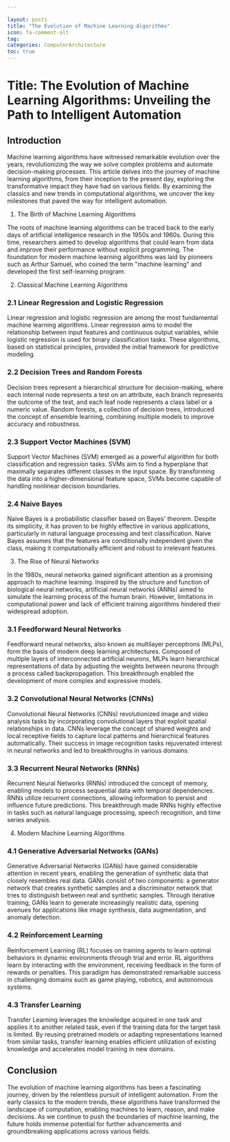```yaml
---

layout: posts
title: "The Evolution of Machine Learning Algorithms"
icon: fa-comment-alt
tag:
categories: ComputerArchitecture
toc: true
---
```




# Title: The Evolution of Machine Learning Algorithms: Unveiling the Path to Intelligent Automation

## Introduction

Machine learning algorithms have witnessed remarkable evolution over the years, revolutionizing the way we solve complex problems and automate decision-making processes. This article delves into the journey of machine learning algorithms, from their inception to the present day, exploring the transformative impact they have had on various fields. By examining the classics and new trends in computational algorithms, we uncover the key milestones that paved the way for intelligent automation.

1. The Birth of Machine Learning Algorithms

The roots of machine learning algorithms can be traced back to the early days of artificial intelligence research in the 1950s and 1960s. During this time, researchers aimed to develop algorithms that could learn from data and improve their performance without explicit programming. The foundation for modern machine learning algorithms was laid by pioneers such as Arthur Samuel, who coined the term "machine learning" and developed the first self-learning program.

2. Classical Machine Learning Algorithms

### 2.1 Linear Regression and Logistic Regression

Linear regression and logistic regression are among the most fundamental machine learning algorithms. Linear regression aims to model the relationship between input features and continuous output variables, while logistic regression is used for binary classification tasks. These algorithms, based on statistical principles, provided the initial framework for predictive modeling.

### 2.2 Decision Trees and Random Forests

Decision trees represent a hierarchical structure for decision-making, where each internal node represents a test on an attribute, each branch represents the outcome of the test, and each leaf node represents a class label or a numeric value. Random forests, a collection of decision trees, introduced the concept of ensemble learning, combining multiple models to improve accuracy and robustness.

### 2.3 Support Vector Machines (SVM)

Support Vector Machines (SVM) emerged as a powerful algorithm for both classification and regression tasks. SVMs aim to find a hyperplane that maximally separates different classes in the input space. By transforming the data into a higher-dimensional feature space, SVMs become capable of handling nonlinear decision boundaries.

### 2.4 Naive Bayes

Naive Bayes is a probabilistic classifier based on Bayes' theorem. Despite its simplicity, it has proven to be highly effective in various applications, particularly in natural language processing and text classification. Naive Bayes assumes that the features are conditionally independent given the class, making it computationally efficient and robust to irrelevant features.

3. The Rise of Neural Networks

In the 1980s, neural networks gained significant attention as a promising approach to machine learning. Inspired by the structure and function of biological neural networks, artificial neural networks (ANNs) aimed to simulate the learning process of the human brain. However, limitations in computational power and lack of efficient training algorithms hindered their widespread adoption.

### 3.1 Feedforward Neural Networks

Feedforward neural networks, also known as multilayer perceptrons (MLPs), form the basis of modern deep learning architectures. Composed of multiple layers of interconnected artificial neurons, MLPs learn hierarchical representations of data by adjusting the weights between neurons through a process called backpropagation. This breakthrough enabled the development of more complex and expressive models.

### 3.2 Convolutional Neural Networks (CNNs)

Convolutional Neural Networks (CNNs) revolutionized image and video analysis tasks by incorporating convolutional layers that exploit spatial relationships in data. CNNs leverage the concept of shared weights and local receptive fields to capture local patterns and hierarchical features automatically. Their success in image recognition tasks rejuvenated interest in neural networks and led to breakthroughs in various domains.

### 3.3 Recurrent Neural Networks (RNNs)

Recurrent Neural Networks (RNNs) introduced the concept of memory, enabling models to process sequential data with temporal dependencies. RNNs utilize recurrent connections, allowing information to persist and influence future predictions. This breakthrough made RNNs highly effective in tasks such as natural language processing, speech recognition, and time series analysis.

4. Modern Machine Learning Algorithms

### 4.1 Generative Adversarial Networks (GANs)

Generative Adversarial Networks (GANs) have gained considerable attention in recent years, enabling the generation of synthetic data that closely resembles real data. GANs consist of two components: a generator network that creates synthetic samples and a discriminator network that tries to distinguish between real and synthetic samples. Through iterative training, GANs learn to generate increasingly realistic data, opening avenues for applications like image synthesis, data augmentation, and anomaly detection.

### 4.2 Reinforcement Learning

Reinforcement Learning (RL) focuses on training agents to learn optimal behaviors in dynamic environments through trial and error. RL algorithms learn by interacting with the environment, receiving feedback in the form of rewards or penalties. This paradigm has demonstrated remarkable success in challenging domains such as game playing, robotics, and autonomous systems.

### 4.3 Transfer Learning

Transfer Learning leverages the knowledge acquired in one task and applies it to another related task, even if the training data for the target task is limited. By reusing pretrained models or adapting representations learned from similar tasks, transfer learning enables efficient utilization of existing knowledge and accelerates model training in new domains.

## Conclusion

The evolution of machine learning algorithms has been a fascinating journey, driven by the relentless pursuit of intelligent automation. From the early classics to the modern trends, these algorithms have transformed the landscape of computation, enabling machines to learn, reason, and make decisions. As we continue to push the boundaries of machine learning, the future holds immense potential for further advancements and groundbreaking applications across various fields.